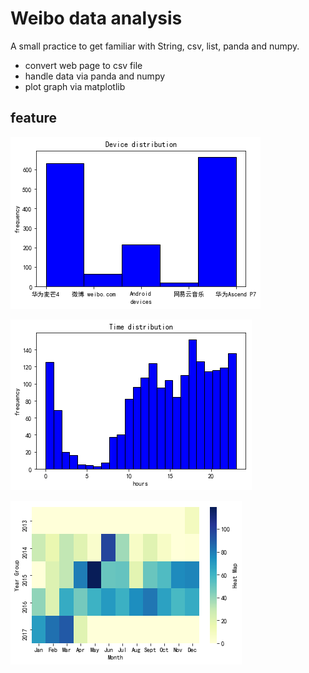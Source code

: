 # Weibo data analysis

A small practice to get familiar with String, csv, list, panda and numpy.

* convert web page to csv file
* handle data via panda and numpy
* plot graph via matplotlib

## feature

![Device distribution](img/device_distribution.png)

![Sending time distribution](img/time_distribution.png)

![Heat map](img/heat_map.png)
